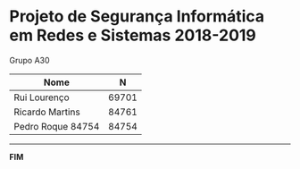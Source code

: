 # Projeto de Segurança Informática em Redes e Sistemas 2018-2019 #

Grupo A30

|        Nome       |   N   |
| ----------------- | :---: |
| Rui Lourenço      | 69701 |
| Ricardo Martins   | 84761 |
| Pedro Roque 84754 | 84754 |

-------------------------------------------------------------------------------
**FIM**
